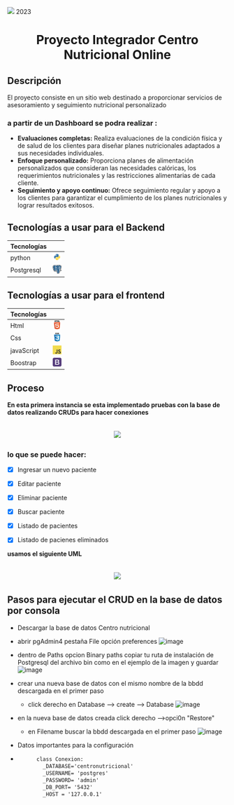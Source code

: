 <p align="left">
  <img width="150"  src=https://github.com/CodeSystem2022/AsistenciaCodeStyle/blob/main/assets/CodeStyleTransparent.png>
  2023
</p>

<h1 align="center">Proyecto Integrador Centro Nutricional Online   </h1>

## Descripción

El proyecto consiste en un sitio web  destinado a proporcionar servicios de asesoramiento y seguimiento nutricional personalizado

### a partir de un Dashboard se podra realizar :

* **Evaluaciones completas:** Realiza evaluaciones de la condición física y de salud de los clientes para diseñar planes nutricionales adaptados a sus necesidades individuales.
* **Enfoque personalizado:** Proporciona planes de alimentación personalizados que consideran las necesidades calóricas, los requerimientos nutricionales y las restricciones alimentarias de cada cliente.
* **Seguimiento y apoyo continuo:** Ofrece seguimiento regular y apoyo a los clientes para garantizar el cumplimiento de los planes nutricionales y lograr resultados exitosos.

## Tecnologías a usar para el Backend
|Tecnologías|   |
 |------|-------|
 | python | <code><img height="20" alt="python" src="https://raw.githubusercontent.com/github/explore/80688e429a7d4ef2fca1e82350fe8e3517d3494d/topics/python/python.png"></code> |
 | Postgresql | <code><img height="20" alt="PostgreSQL" src="https://raw.githubusercontent.com/github/explore/80688e429a7d4ef2fca1e82350fe8e3517d3494d/topics/postgresql/postgresql.png"></code> |

## Tecnologías a usar para el frontend

  |Tecnologías|  |
  |------|-------|
|  Html  | <code><img height="20" alt="HTML" src="https://raw.githubusercontent.com/github/explore/80688e429a7d4ef2fca1e82350fe8e3517d3494d/topics/html/html.png"></code> |
| Css   | <code><img height="20" alt="CSS" src="https://raw.githubusercontent.com/github/explore/80688e429a7d4ef2fca1e82350fe8e3517d3494d/topics/css/css.png"></code> |
| javaScript | <code><img height="20" alt="javascript" src="https://raw.githubusercontent.com/github/explore/80688e429a7d4ef2fca1e82350fe8e3517d3494d/topics/javascript/javascript.png"></code>|
| Boostrap | <code><img height="20" alt="bootstrap" src="https://raw.githubusercontent.com/github/explore/80688e429a7d4ef2fca1e82350fe8e3517d3494d/topics/bootstrap/bootstrap.png"></code>|


## Proceso

**En esta primera instancia se esta implementado pruebas con la base de datos realizando CRUDs para hacer conexiones**

<h2 align="center"><img width= "500"src="https://github.com/CodeSystem2022/integrador_CodeStyle_Centronutricional_2023/blob/main/Documentaci%C3%B3n/DER-pacientes.png"> </h2>

### lo que se puede hacer:
  - [x]  Ingresar un nuevo paciente
  - [x]   Editar paciente
  - [x]   Eliminar paciente
  - [x]   Buscar paciente
  - [x]   Listado de pacientes
  - [x]    Listado de pacienes eliminados


**usamos el siguiente UML**
<h2 align="center"><img width= "500"src=https://github.com/CodeSystem2022/integrador_CodeStyle_Centronutricional_2023/blob/main/Documentaci%C3%B3n/UML-centroNutricional.png> </h2>

## Pasos para ejecutar el CRUD en la base de datos por consola

 * Descargar la base de datos Centro nutricional
 * abrir pgAdmin4 pestaña File opción preferences
![image](https://github.com/CodeSystem2022/integrador_CodeStyle_Centronutricional_2023/assets/91083049/e3f62f1c-fd18-41e4-a3d6-f19b8edd2fee)

* dentro de Paths opcion Binary paths copiar tu ruta de instalación de Postgresql del archivo bin como en el ejemplo de la imagen y guardar
  ![image](https://github.com/CodeSystem2022/integrador_CodeStyle_Centronutricional_2023/assets/91083049/0707a54d-cd9c-40d5-a350-de5b4b28750c)

* crear una nueva base de datos con el mismo nombre de la bbdd descargada en el primer paso
  * click derecho en Database --> create --> Database
  ![image](https://github.com/CodeSystem2022/integrador_CodeStyle_Centronutricional_2023/assets/91083049/55cbf433-0132-4bbb-a559-18bb63d4db96)

* en la nueva base de datos creada click derecho -->opci0n  "Restore"
  * en Filename buscar la bbdd descargada en el primer paso
![image](https://github.com/CodeSystem2022/integrador_CodeStyle_Centronutricional_2023/assets/91083049/1b250b7f-6546-46d1-87aa-2ddbfff6f22f)

* Datos importantes para la configuración
* 
            class Conexion:
              _DATABASE='centronutricional'
              _USERNAME= 'postgres'
              _PASSWORD= 'admin'
              _DB_PORT= '5432'
              _HOST = '127.0.0.1'
  
  





